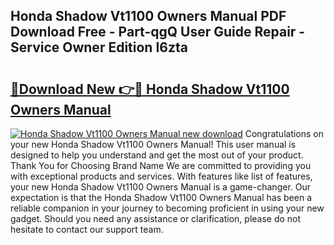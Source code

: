 ## Honda Shadow Vt1100 Owners Manual PDF Download Free - Part-qgQ User Guide Repair - Service Owner Edition I6zta

# <h2><a href="http://bc64689.oget.top/?id=Honda+Shadow+Vt1100+Owners+Manual">🔗Download New 👉🔴 Honda Shadow Vt1100 Owners Manual</a></h2>

[![Honda Shadow Vt1100 Owners Manual new download](https://i.imgur.com/5g1atiW.png)](http://bc64689.oget.top/?id=Honda+Shadow+Vt1100+Owners+Manual)
Congratulations on your new Honda Shadow Vt1100 Owners Manual! This user manual is designed to help you understand and get the most out of your product. Thank You for Choosing Brand Name We are committed to providing you with exceptional products and services. With features like list of features, your new Honda Shadow Vt1100 Owners Manual is a game-changer. Our expectation is that the Honda Shadow Vt1100 Owners Manual has been a reliable companion in your journey to becoming proficient in using your new gadget. Should you need any assistance or clarification, please do not hesitate to contact our support team.
